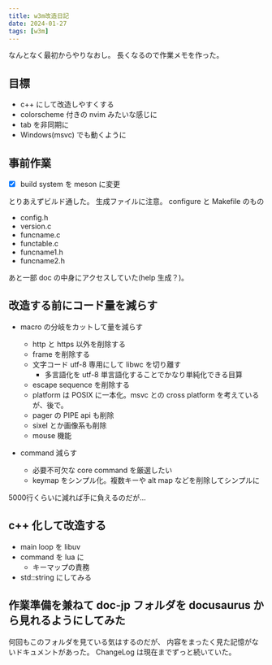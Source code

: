 ```yaml
---
title: w3m改造日記
date: 2024-01-27
tags: [w3m]
---
```


なんとなく最初からやりなおし。
長くなるので作業メモを作った。

## 目標

- c++ にして改造しやすくする
- colorscheme 付きの nvim みたいな感じに
- tab を非同期に
- Windows(msvc) でも動くように

## 事前作業

- [x] build system を meson に変更

とりあえずビルド通した。
生成ファイルに注意。
configure と Makefile のもの

- config.h 
- version.c
- funcname.c
- functable.c
- funcname1.h
- funcname2.h

あと一部 doc の中身にアクセスしていた(help 生成？)。

## 改造する前にコード量を減らす

- macro の分岐をカットして量を減らす
  - http と https 以外を削除する
  - frame を削除する
  - 文字コード utf-8 専用にして libwc を切り離す
    - 多言語化を utf-8 単言語化することでかなり単純化できる目算
  - escape sequence を削除する
  - platform は POSIX に一本化。msvc との cross platform を考えているが、後で。
  - pager の PIPE api も削除
  - sixel とか画像系も削除
  - mouse 機能

- command 減らす
  - 必要不可欠な core command を厳選したい
  - keymap をシンプル化。複数キーや alt map などを削除してシンプルに

5000行くらいに減れば手に負えるのだが…

## c++ 化して改造する

- main loop を libuv
- command を lua に
  - キーマップの責務
- std::string にしてみる

## 作業準備を兼ねて doc-jp フォルダを docusaurus から見れるようにしてみた

何回もこのフォルダを見ている気はするのだが、
内容をまったく見た記憶がないドキュメントがあった。
ChangeLog は現在までずっと続いていた。

